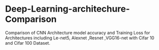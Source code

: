 # Deep-Learning-architechure-Comparison
 Comparison of CNN Architecture model accuracy and Training Loss for Architectures including Le-net5,    Alexnet ,Resnet ,VGG16-net with Cifar 10 and Cifar 100 Dataset.
